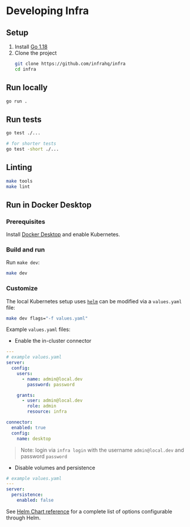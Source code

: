 # Developing Infra

## Setup

1. Install [Go 1.18](https://go.dev/dl/#go1.18)
1. Clone the project
    ```bash
    git clone https://github.com/infrahq/infra
    cd infra
    ```

## Run locally

```bash
go run .
```

## Run tests

```bash
go test ./...

# for shorter tests
go test -short ./...
```

## Linting

```bash
make tools
make lint
```

## Run in Docker Desktop

### Prerequisites

Install [Docker Desktop](https://www.docker.com/products/docker-desktop/) and enable Kubernetes.

### Build and run

Run `make dev`:

```bash
make dev
```

### Customize

The local Kubernetes setup uses [`helm`](https://helm.sh/) can be modified via a `values.yaml` file:

```bash
make dev flags="-f values.yaml"
```

Example `values.yaml` files:

* Enable the in-cluster connector

```yaml
---
# example values.yaml
server:
  config:
    users:
      - name: admin@local.dev
        password: password

    grants:
      - user: admin@local.dev
        role: admin
        resource: infra

connector:
  enabled: true
  config:
    name: desktop
```

> Note: login via `infra login` with the username `admin@local.dev` and password `password`


* Disable volumes and persistence

```yaml
# example values.yaml
---
server:
  persistence:
    enabled: false
```

See [Helm Chart reference](./reference/helm-chart.md) for a complete list of options configurable through Helm.

